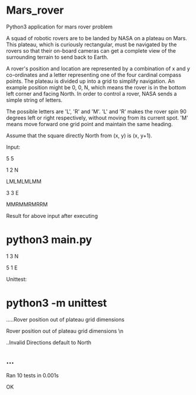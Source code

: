 # Mars_rover
Python3 application for mars rover problem

A squad of robotic rovers are to be landed by NASA on a plateau on Mars. This plateau, which is curiously rectangular,
must be navigated by the rovers so that their on-board cameras can get a complete view of the surrounding terrain to
send back to Earth.

A rover&#39;s position and location are represented by a combination of x and y co-ordinates and a letter representing one of
the four cardinal compass points. The plateau is divided up into a grid to simplify navigation. An example position might
be 0, 0, N, which means the rover is in the bottom left corner and facing North.
In order to control a rover, NASA sends a simple string of letters. 

The possible letters are &#39;L&#39;, &#39;R&#39; and &#39;M&#39;. &#39;L&#39; and &#39;R&#39; makes
the rover spin 90 degrees left or right respectively, without moving from its current spot. &#39;M&#39; means move forward one
grid point and maintain the same heading.

Assume that the square directly North from (x, y) is (x, y+1).


Input:

5 5

1 2 N

LMLMLMLMM

3 3 E

MMRMMRMRRM

Result for above input after executing
# python3 main.py

1 3 N

5 1 E


Unittest:

# python3 -m unittest

.....Rover position out of plateau grid dimensions

Rover position out of plateau grid dimensions \n

..Invalid Directions default to North

...
----------------------------------------------------------------------
Ran 10 tests in 0.001s

OK




